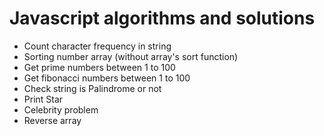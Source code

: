 # Javascript algorithms and solutions

- Count character frequency in string
- Sorting number array (without array's sort function)
- Get prime numbers between 1 to 100
- Get fibonacci numbers between 1 to 100
- Check string is Palindrome or not
- Print Star
- Celebrity problem
- Reverse array